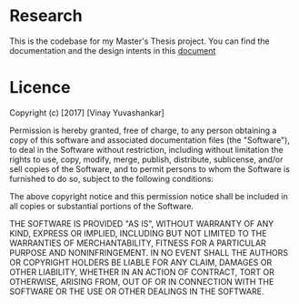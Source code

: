 # Research 

This is the codebase for my Master's Thesis project. You can find the documentation and the design intents in this [document](https://macsphere.mcmaster.ca/bitstream/11375/22793/2/yuvashankar_vinay_201710_MASc.pdf)

# Licence

Copyright (c) [2017] [Vinay Yuvashankar]

Permission is hereby granted, free of charge, to any person obtaining a copy
of this software and associated documentation files (the "Software"), to deal
in the Software without restriction, including without limitation the rights
to use, copy, modify, merge, publish, distribute, sublicense, and/or sell
copies of the Software, and to permit persons to whom the Software is
furnished to do so, subject to the following conditions:

The above copyright notice and this permission notice shall be included in all
copies or substantial portions of the Software.

THE SOFTWARE IS PROVIDED "AS IS", WITHOUT WARRANTY OF ANY KIND, EXPRESS OR
IMPLIED, INCLUDING BUT NOT LIMITED TO THE WARRANTIES OF MERCHANTABILITY,
FITNESS FOR A PARTICULAR PURPOSE AND NONINFRINGEMENT. IN NO EVENT SHALL THE
AUTHORS OR COPYRIGHT HOLDERS BE LIABLE FOR ANY CLAIM, DAMAGES OR OTHER
LIABILITY, WHETHER IN AN ACTION OF CONTRACT, TORT OR OTHERWISE, ARISING FROM,
OUT OF OR IN CONNECTION WITH THE SOFTWARE OR THE USE OR OTHER DEALINGS IN THE
SOFTWARE.
